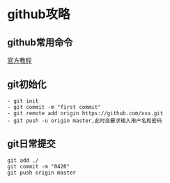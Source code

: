 # github攻略

## github常用命令
[官方教程](https://docs.github.com/cn/github "官方")


## git初始化
```
- git init
- git commit -m "first commit"
- git remote add origin https://github.com/xxx.git
- git push -u origin master,此时会要求输入用户名和密码
```
## git日常提交
```
git add ./
git commit -m "0420"
git push origin master
